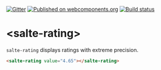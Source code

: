 [![Gitter](https://badges.gitter.im/salte-io/salte-rating.svg)](https://gitter.im/salte-io/salte-rating?utm_source=badge&utm_medium=badge&utm_campaign=pr-badge)
[![Published on webcomponents.org](https://img.shields.io/badge/webcomponents.org-published-blue.svg)](https://beta.webcomponents.org/element/salte-io/salte-rating)
[![Build status](https://travis-ci.org/salte-io/salte-rating.svg?branch=master)](https://travis-ci.org/salte-io/salte-rating)

# \<salte-rating\>

`salte-rating` displays ratings with extreme precision.

<!---
```
<custom-element-demo>
  <template>
    <script src="../webcomponentsjs/webcomponents-lite.js"></script>
    <link rel="import" href="salte-rating.html">
    <style>
      body {
        font-family: 'Roboto', 'Noto', sans-serif;
      }
    </style>
    <next-code-block></next-code-block>
  </template>
</custom-element-demo>
```
-->
```html
<salte-rating value="4.65"></salte-rating>
```
